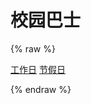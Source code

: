 # 校园巴士

{% raw %}

<div id="tag-div">
    <span id="tag">
    </span>
</div>

<div id="button-div">
    <a href="./workday.html" class="button size-2">工作日</a>
    <a href="./holiday.html" class="button size-2">节假日</a>
</div>


<script type="text/javascript">
    var showTime = function(jumpTime, url, message) {
        document.getElementById("tag").innerHTML= jumpTime + message;
        if(jumpTime==0){
            location.href=url;
            return;
        }
        jumpTime -= 1;
        setTimeout(function() { showTime(jumpTime, url, message); }, 1000);
    };
    var date = new Date().getDay();
    var isWeekend = (date == 6) || (date == 0);    // 6 = Saturday, 0 = Sunday
    if (isWeekend){
        showTime(5, "./holiday.html", "秒后自动跳转到节假日。点击下方按钮手动跳转。");
    }else{
        showTime(5, "./workday.html", "秒后自动跳转到工作日。点击下方按钮手动跳转。");
    }
</script>

{% endraw %}

